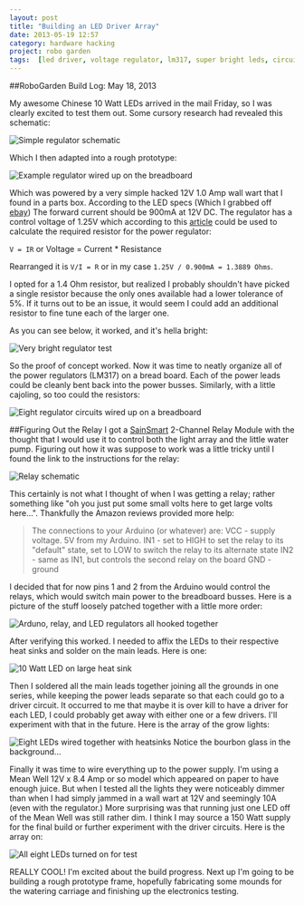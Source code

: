 ```yaml
---
layout: post
title: "Building an LED Driver Array"
date: 2013-05-19 12:57
category: hardware hacking
project: robo garden
tags:  [led driver, voltage regulator, lm317, super bright leds, circuit design]
---
```

##RoboGarden Build Log: May 18, 2013

My awesome  Chinese 10 Watt LEDs arrived in the mail Friday, so I was clearly excited to test them out. Some cursory research had revealed this schematic:

![Simple regulator schematic](http://www.instructables.com/files/deriv/F82/HRUF/G7CN3O7V/F82HRUFG7CN3O7V.SMALL.jpg)

Which I then adapted into a rough prototype:

![Example regulator wired up on the breadboard](https://lh6.googleusercontent.com/-ZwzJAaU-49s/UZggG6bMioI/AAAAAAAAHZY/BqQXj-wTQ_4/w1147-h860-no/0ABF1BE3-5D1D-4621-92BC-D9CA39CED504.JPG)

Which was powered by a very simple hacked 12V 1.0 Amp wall wart that I found in a parts box. According to the LED specs (Which I grabbed off [ebay](http://www.ebay.com/itm/390477389011?ssPageName=STRK:MEWNX:IT&_trksid=p3984.m1497.l2649)) The forward current should be 900mA at 12V DC. The regulator has a control voltage of 1.25V which according to this [article](http://www.instructables.com/answers/Please-help-me-with-my-LM317-T-LED-driver/) could be used to calculate the required resistor for the power regulator:

`V = IR` or Voltage = Current * Resistance

Rearranged it is `V/I = R` or in my case `1.25V / 0.900mA = 1.3889 Ohms`.

I opted for a 1.4 Ohm resistor, but realized I probably shouldn't have picked a single resistor because the only ones available had a lower tolerance of 5%. If it turns out to be an issue, it would seem I could add an additional resistor to fine tune each of the larger one.

As you can see below, it worked, and it's hella bright:

![Very bright regulator test](https://lh3.googleusercontent.com/-hU1PuHzctk4/UZggJ53N0fI/AAAAAAAAHZo/kO2j7X95wEA/w645-h860-no/3D28F54E-3608-4787-AD24-B545AD51D202.JPG)

So the proof of concept worked. Now it was time to neatly organize all of the power regulators (LM317) on a bread board. Each of the power leads could be cleanly bent back into the power busses.  Similarly, with a little cajoling, so too could the resistors:

![Eight regulator circuits wired up on a breadboard](https://lh4.googleusercontent.com/-xcwHn1mW1C4/UZgrVhvv2rI/AAAAAAAAHZ0/YKHM6m7A4_U/w645-h860-no/4D8880D4-7B9A-4619-8CE1-F5BAD168D3B7.JPG)

##Figuring Out the Relay
I got a [SainSmart](http://www.amazon.com/gp/product/B0057OC6D8/ref=oh_details_o00_s00_i01?ie=UTF8&psc=1#productDescription) 2-Channel Relay Module with the thought that I would use it to control both the light array and the little water pump. Figuring out how it was suppose to work was a little tricky until I found the link to the instructions for the relay:

![Relay schematic](https://lh6.googleusercontent.com/-t0Pj2QOJY1o/UZgrrdPCx3I/AAAAAAAAHZ4/WyhUJHhisOk/w789-h485-no/2%25E8%25B7%25AF%25E7%25BB%25A7%25E7%2594%25B5%25E5%2599%25A8.JPG)

This certainly is not what I thought of when I was getting a relay; rather something like "oh you just put some small volts here to get large volts here…". Thankfully the Amazon reviews provided more help:


> The connections to your Arduino (or whatever) are:
> VCC - supply voltage. 5V from my Arduino.
> IN1 - set to HIGH to set the relay to its "default" state, set to LOW to switch the relay to its alternate state
> IN2 - same as IN1, but controls the second relay on the board
> GND - ground


I decided that for now pins 1 and 2 from the Arduino would control the relays, which would switch main power to the breadboard busses. Here is a picture of the stuff loosely patched together with a little more order:

![Arduno, relay, and LED regulators all hooked together](https://lh4.googleusercontent.com/-s1iwujREh5g/UZkCRNUpIQI/AAAAAAAAHcQ/v8xxFT-PxLY/w519-h692-no/4514C772-48CC-4EA1-83F5-654B78AC1FB5.JPG)

After verifying this worked. I needed to affix the LEDs to their respective heat sinks and solder on the main leads. Here is one:

![10 Watt LED on large heat sink](https://lh3.googleusercontent.com/-Pxl2cr-xUqs/UZgzZjWfAbI/AAAAAAAAHa0/iH5GKs9dQ3Y/w519-h692-no/CAEB17A3-A166-456E-BE77-E3D123A363D6.JPG)

Then I soldered all the main leads together joining all the grounds in one series, while keeping the power leads separate so that each could go to a driver circuit. It occurred to me that maybe it is over kill to have a driver for each LED, I could probably get away with either one or a few drivers. I'll experiment with that in the future. Here is the array of the grow lights:

![Eight LEDs wired together with heatsinks](https://lh3.googleusercontent.com/-41wm4Rxr1Ks/UZkCRI8AXGI/AAAAAAAAHcQ/H8f9sZN_zOY/w519-h692-no/3992741C-376E-43FD-BD61-787A462EFB6A.JPG)
Notice the bourbon glass in the background…

Finally it was time to wire everything up to the power supply. I'm using a Mean Well 12V x 8.4 Amp or so model which appeared on paper to have enough juice. But when I tested all the lights they were noticeably dimmer than when I had simply jammed in a wall wart at 12V and seemingly 10A (even with the regulator.) More surprising was that running just one LED off of the Mean Well was still rather dim. I think I may source a 150 Watt supply for the final build or further experiment with the driver circuits. Here is the array on:

![All eight LEDs turned on for test](https://lh4.googleusercontent.com/--e_iSuAeROA/UZkCRO1iOrI/AAAAAAAAHcQ/RCB079qR70E/w923-h692-no/B188413F-52B2-40E9-8C55-EB9ECD32D90E.JPG)

REALLY COOL! I'm excited about the build progress. Next up I'm going to be building a rough prototype frame, hopefully fabricating some mounds for the watering carriage and finishing up the electronics testing.

